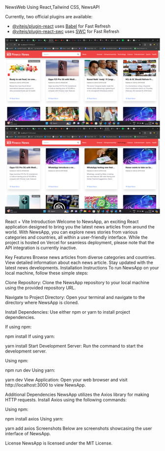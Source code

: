 NewsWeb Using React,Tailwind CSS, NewsAPI

Currently, two official plugins are available:

- [@vitejs/plugin-react](https://github.com/vitejs/vite-plugin-react/blob/main/packages/plugin-react/README.md) uses [Babel](https://babeljs.io/) for Fast Refresh
- [@vitejs/plugin-react-swc](https://github.com/vitejs/vite-plugin-react-swc) uses [SWC](https://swc.rs/) for Fast Refresh



![Image 1](/ss1.png)
![Image 1](/ss2.png)


React + Vite
Introduction
Welcome to NewsApp, an exciting React application designed to bring you the latest news articles from around the world. With NewsApp, you can explore news stories from various categories and countries, all within a user-friendly interface. While the project is hosted on Vercel for seamless deployment, please note that the API integration is currently inactive.

Key Features
Browse news articles from diverse categories and countries.
View detailed information about each news article.
Stay updated with the latest news developments.
Installation Instructions
To run NewsApp on your local machine, follow these simple steps:

Clone Repository: Clone the NewsApp repository to your local machine using the provided repository URL.

Navigate to Project Directory: Open your terminal and navigate to the directory where NewsApp is cloned.

Install Dependencies: Use either npm or yarn to install project dependencies.

If using npm:

npm install
If using yarn:

yarn install
Start Development Server: Run the command to start the development server.

Using npm:

npm run dev
Using yarn:

yarn dev
View Application: Open your web browser and visit http://localhost:3000 to view NewsApp.

Additional Dependencies
NewsApp utilizes the Axios library for making HTTP requests. Install Axios using the following commands:

Using npm:

npm install axios
Using yarn:

yarn add axios
Screenshots
Below are screenshots showcasing the user interface of NewsApp.

License
NewsApp is licensed under the MIT License.
